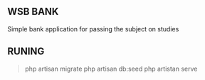 ## WSB BANK

Simple bank application for passing the subject on studies

## RUNING

> php artisan migrate
> php artisan db:seed
> php artistan serve
